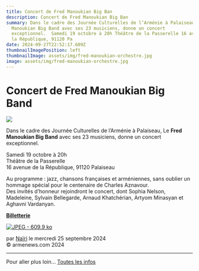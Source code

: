 ```yaml
---
title: Concert de Fred Manoukian Big Ban
description: Concert de Fred Manoukian Big Ban
summary: Dans le cadre des Journée Culturelles de l’Arménie à Palaiseau, Le Fred
  Manoukian Big Band avec ses 23 musiciens, donne un concert
  exceptionnel.  Samedi 19 octobre à 20h Théâtre de la Passerelle 16 avenue de
  la République, 91120 Pa
date: 2024-09-27T22:52:17.609Z
thumbnailImagePosition: left
thumbnailImage: assets/img/fred-manoukian-orchestre.jpg
image: assets/img/fred-manoukian-orchestre.jpg
---
```

<!--StartFragment-->

# Concert de Fred Manoukian Big Band



![](https://www.armenews.com/IMG/arton119595.jpg)

Dans le cadre des Journée Culturelles de l’Arménie à Palaiseau, Le **Fred Manoukian Big Band** avec ses 23 musiciens, donne un concert exceptionnel.

Samedi 19 octobre à 20h\
Théâtre de la Passerelle\
16 avenue de la République, 91120 Palaiseau

Au programme : jazz, chansons françaises et arméniennes, sans oublier un hommage spécial pour le centenaire de Charles Aznavour.\
Des invités d’honneur rejoindront le concert, dont Sophia Nelson, Madeleine, Sylvain Bellegarde, Arnaud Khatchérian, Artyom Minasyan et Aghavni Vardanyan.

**[Billetterie](https://www.helloasso.com/associations/union-franco-armenienne/evenements/concert-spectacle-exceptionnel-caritatif-fred-manoukian-big-band-24-musiciens)**

[![JPEG - 609.9 ko](https://www.armenews.com/local/cache-vignettes/L670xH671/img-20240923-wa0005_1_-447be.jpg?1727245900)](https://www.armenews.com/IMG/jpg/d/b/7/img-20240923-wa0005_1_.jpg "jpg/d/b/7/img-20240923-wa0005_1\_.jpg")

par [Naïri](https://www.armenews.com/spip.php?page=auteur&id_auteur=475) le mercredi 25 septembre 2024\
© armenews.com 2024



- - -

Pour aller plus loin... [Toutes les infos](http://www.unionfrarm.com/)

<!--EndFragment-->